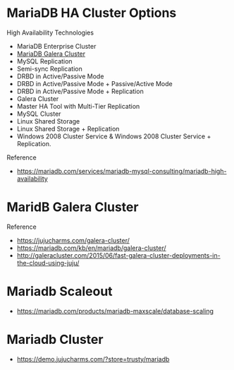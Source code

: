 
# MariaDB HA Cluster Options
High Availability Technologies
- MariaDB Enterprise Cluster
- [MariaDB Galera Cluster](https://downloads.mariadb.org/mariadb-galera/)
- MySQL Replication
- Semi-sync Replication
- DRBD in Active/Passive Mode
- DRBD in Active/Passive Mode + Passive/Active Mode
- DRBD in Active/Passive Mode + Replication
- Galera Cluster
- Master HA Tool with Multi-Tier Replication
- MySQL Cluster
- Linux Shared Storage
- Linux Shared Storage + Replication
- Windows 2008 Cluster Service & Windows 2008 Cluster Service + Replication.

Reference
- https://mariadb.com/services/mariadb-mysql-consulting/mariadb-high-availability

# MaridB Galera Cluster

Reference
- https://jujucharms.com/galera-cluster/
- https://mariadb.com/kb/en/mariadb/galera-cluster/
- http://galeracluster.com/2015/06/fast-galera-cluster-deployments-in-the-cloud-using-juju/

# Mariadb Scaleout
- https://mariadb.com/products/mariadb-maxscale/database-scaling

# Mariadb Cluster
- https://demo.jujucharms.com/?store=trusty/mariadb
